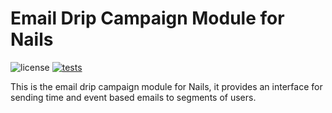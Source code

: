# Email Drip Campaign Module for Nails

![license](https://img.shields.io/badge/license-MIT-green.svg)
[![tests](https://github.com/nails/module-email-drip/actions/workflows/build_and_test.yml/badge.svg )](https://github.com/nails/module-email-drip/actions)

This is the email drip campaign module for Nails, it provides an interface for sending time and event based emails to segments of users.
